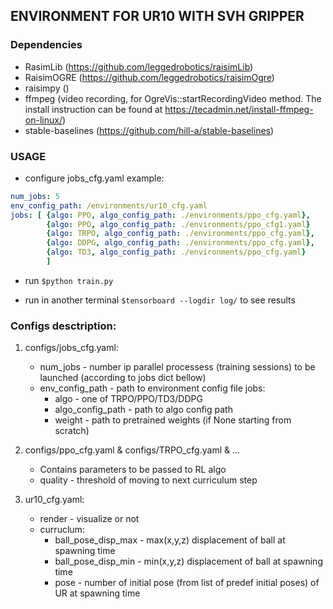 ## ENVIRONMENT FOR UR10 WITH SVH GRIPPER

### Dependencies

* RasimLib (https://github.com/leggedrobotics/raisimLib)
* RaisimOGRE (https://github.com/leggedrobotics/raisimOgre)
* raisimpy ()
* ffmpeg (video recording, for OgreVis::startRecordingVideo method. The install instruction can be found at https://tecadmin.net/install-ffmpeg-on-linux/)
* stable-baselines (https://github.com/hill-a/stable-baselines)

### USAGE

* configure jobs_cfg.yaml
    example:

```yaml
num_jobs: 5
env_config_path: /environments/ur10_cfg.yaml
jobs: [ {algo: PPO, algo_config_path: ./environments/ppo_cfg.yaml},
        {algo: PPO, algo_config_path: ./environments/ppo_cfg1.yaml}
        {algo: TRPO, algo_config_path: ./environments/ppo_cfg.yaml},
        {algo: DDPG, algo_config_path: ./environments/ppo_cfg.yaml},
        {algo: TD3, algo_config_path: ./environments/ppo_cfg.yaml}
        ]
```

* run `$python train.py`

* run in another terminal `$tensorboard --logdir log/` to see results


### Configs desctription:
1. configs/jobs_cfg.yaml:
    * num_jobs - number ip parallel processess (training sessions) to be launched (according to jobs dict bellow)
    * env_config_path - path to environment config file
    jobs:
        * algo - one of  TRPO/PPO/TD3/DDPG
        * algo_config_path - path to algo config path
        * weight - path to pretrained weights (if None starting from scratch)

 2. configs/ppo_cfg.yaml & configs/TRPO_cfg.yaml & ...  
     * Contains parameters to be passed to RL algo 
     * quality - threshold of moving to next curriculum step
 
 3. ur10_cfg.yaml:  
    * render - visualize or not
    * curruclum:
        * ball_pose_disp_max - max(x,y,z) displacement of ball at spawning time
        * ball_pose_disp_min - min(x,y,z) displacement of ball at spawning time
        * pose - number of initial pose (from list of predef initial poses) of UR at spawning time

